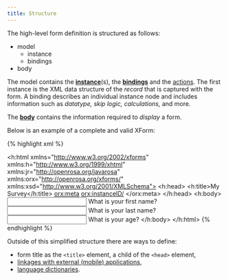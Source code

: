 ```yaml
---
title: Structure
---
```


The high-level form definition is structured as follows:

* model 
    * instance
    * bindings
* body

The model contains the **[instance](#instance)**(s), the **[bindings](#bindings)** and the [actions](#actions). The first instance is the XML data structure of the _record_ that is captured with the form. A binding describes an individual instance node and includes information such as _datatype, skip logic, calculations,_ and more.

The **[body](#body)** contains the information required to _display_ a form. 

Below is an example of a complete and valid XForm:

{% highlight xml %}
<?xml version="1.0"?>
<h:html xmlns="http://www.w3.org/2002/xforms" 
        xmlns:h="http://www.w3.org/1999/xhtml" 
        xmlns:jr="http://openrosa.org/javarosa" 
        xmlns:orx="http://openrosa.org/xforms/" 
        xmlns:xsd="http://www.w3.org/2001/XMLSchema">
    <h:head>
        <h:title>My Survey</h:title>
        <model>
            <instance>
                <data orx:version="2014083101" xmlns="http://openrosa.org/formdesigner/39A2CA97-2EB8-4A9C-A0D1-6AA666666A66">
                    <firstname></firstname>
                    <lastname></lastname>
                    <age></age>
                    <orx:meta>
                        <orx:instanceID/>
                    </orx:meta>
                </data>
            </instance>
            <bind nodeset="/data/firstname" type="xsd:string" required="true()" />
            <bind nodeset="/data/lastname"  type="xsd:string" />
            <bind nodeset="/data/age" type="xsd:int" />
        </model>
    </h:head>
    <h:body>
        <input ref="/data/firstname">
          <label>What is your first name?</label>
        </input>
        <input ref="/data/lastname">
          <label>What is your last name?</label>
        </input>
        <input ref="/data/age">
          <label>What is your age?</label>
        </input>
    </h:body>
</h:html>
{% endhighlight %}

Outside of this simplified structure there are ways to define: 

* form title as the `<title>` element, a child of the `<head>` element,
* [linkages with external (mobile) applications](#external-applications), 
* [language dictionaries](#languages). 

